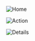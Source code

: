 ![Home](https://github.com/omkarj4299/HR-Dashboard-/assets/120112924/d8c543ba-ebcb-4174-b87e-f3c3f1d00550)

![Action](https://github.com/omkarj4299/HR-Dashboard-/assets/120112924/431e7d83-af97-419d-879c-01a4590144ff)

![Details](https://github.com/omkarj4299/HR-Dashboard-/assets/120112924/001f0010-70d6-4b41-8118-e3b838ab31f7)
